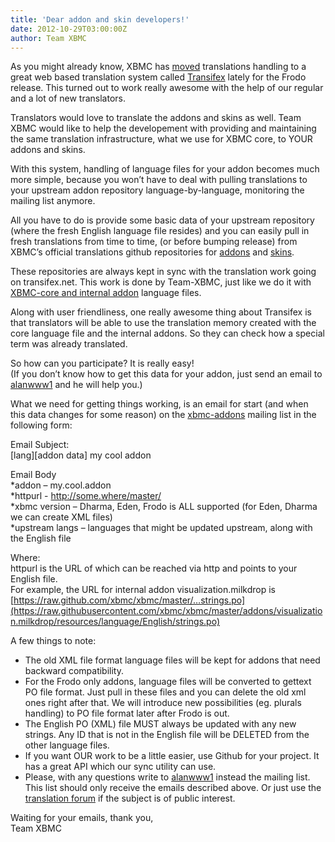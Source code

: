 ```yaml
---
title: 'Dear addon and skin developers!'
date: 2012-10-29T03:00:00Z
author: Team XBMC
---
```

As you might already know, XBMC has [moved](https://forum.kodi.tv/showthread.php?tid=141158) translations handling to a great web based translation system called [Transifex](https://www.transifex.com/projects/p/XBMC-Main-Frodo/) lately for the Frodo release. This turned out to work really awesome with the help of our regular and a lot of new translators.

 Translators would love to translate the addons and skins as well. Team XBMC would like to help the developement with providing and maintaining the same translation infrastructure, what we use for XBMC core, to YOUR addons and skins.

 With this system, handling of language files for your addon becomes much more simple, because you won’t have to deal with pulling translations to your upstream addon repository language-by-language, monitoring the mailing list anymore.

 All you have to do is provide some basic data of your upstream repository (where the fresh English language file resides) and you can easily pull in fresh translations from time to time, (or before bumping release) from XBMC’s official translations github repositories for [addons](https://github.com/xbmc/translations/tree/master/translations/xbmc-addons/merged-langfiles) and [skins](https://github.com/xbmc/translations/tree/master/translations/xbmc-skins/merged-langfiles).

 These repositories are always kept in sync with the translation work going on transifex.net. This work is done by Team-XBMC, just like we do it with [XBMC-core and internal addon](https://github.com/xbmc/translations/tree/master/translations/xbmc-main-frodo/merged-langfiles/addons) language files.

 Along with user friendliness, one really awesome thing about Transifex is that translators will be able to use the translation memory created with the core language file and the internal addons. So they can check how a special term was already translated.

  So how can you participate? It is really easy!  
 (If you don’t know how to get this data for your addon, just send an email to [alanwww1](/cdn-cgi/l/email-protection#4a2b262b243d3d3d7b0a322827296425382d) and he will help you.)

 What we need for getting things working, is an email for start (and when this data changes for some reason) on the [xbmc-addons](http://sourceforge.net/mailarchive/forum.php?forum_name=xbmc-addons) mailing list in the following form:

 Email Subject:  
 [lang][addon data] my cool addon

 Email Body  
 *addon – my.cool.addon  
 *httpurl - <http://some.where/master/>  
 *xbmc version – Dharma, Eden, Frodo is ALL supported (for Eden, Dharma we can create XML files)  
 *upstream langs – languages that might be updated upstream, along with the English file

 Where:  
 httpurl is the URL of which can be reached via http and points to your English file.  
 For example, the URL for internal addon visualization.milkdrop is [https://raw.github.com/xbmc/xbmc/master/…strings.po](https://raw.githubusercontent.com/xbmc/xbmc/master/addons/visualization.milkdrop/resources/language/English/strings.po)

 A few things to note:

 
 * The old XML file format language files will be kept for addons that need backward compatibility.
 * For the Frodo only addons, language files will be converted to gettext PO file format. Just pull in these files and you can delete the old xml ones right after that. We will introduce new possibilities (eg. plurals handling) to PO file format later after Frodo is out.
 * The English PO (XML) file MUST always be updated with any new strings. Any ID that is not in the English file will be DELETED from the other language files.
 * If you want OUR work to be a little easier, use Github for your project. It has a great API which our sync utility can use.
 * Please, with any questions write to [alanwww1](/cdn-cgi/l/email-protection#68090409061f1f1f5928100a050b46071a0f) instead the mailing list. This list should only receive the emails described above. Or just use the [translation forum](https://forum.kodi.tv/forumdisplay.php?fid=90) if the subject is of public interest.
 
 Waiting for your emails, thank you,  
 Team XBMC

 